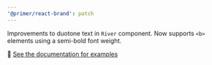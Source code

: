 ```yaml
---
'@primer/react-brand': patch
---
```


Improvements to duotone text in `River` component. Now supports `<b>` elements using a semi-bold font weight.

🔗 [See the documentation for examples](https://primer.style/brand/components/FAQ/react#toggle-color-customization)
